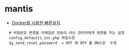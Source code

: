 # mantis

* [Docker를 사용한 빠른설치](https://hub.docker.com/r/vimagick/mantisbt)
```
  # 비밀번호 변경을 이메일로 전송이 아닌 관리자에게 권한을 주는 설정
  config_defaults_inc.php 파일수정
  $g_send_reset_password  = OFF 에 OFF 를 ON으로  수정
```
